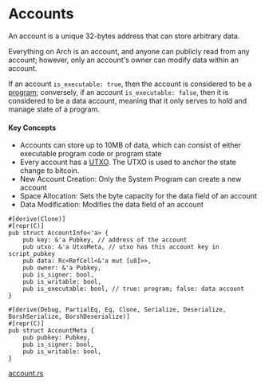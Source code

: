 # Accounts

An account is a unique 32-bytes address that can store arbitrary data. 

Everything on Arch is an account, and anyone can publicly read from any account; however, only an account's owner can modify data within an account.

If an account `is_executable: true`, then the account is considered to be a [program]; conversely, if an account `is_executable: false`, then it is considered to be a data account, meaning that it only serves to hold and manage state of a program.

#### Key Concepts
- Accounts can store up to 10MB of data, which can consist of either executable program code or program state
- Every account has a [UTXO]. The UTXO is used to anchor the state change to bitcoin.
- New Account Creation: Only the System Program can create a new account
- Space Allocation: Sets the byte capacity for the data field of an account
- Data Modification: Modifies the data field of an account

```rust,ignore
#[derive(Clone)]
#[repr(C)]
pub struct AccountInfo<'a> {
    pub key: &'a Pubkey, // address of the account
    pub utxo: &'a UtxoMeta, // utxo has this account key in script_pubkey
    pub data: Rc<RefCell<&'a mut [u8]>>, 
    pub owner: &'a Pubkey, 
    pub is_signer: bool,
    pub is_writable: bool,
    pub is_executable: bool, // true: program; false: data account
}

#[derive(Debug, PartialEq, Eq, Clone, Serialize, Deserialize, BorshSerialize, BorshDeserialize)]
#[repr(C)]
pub struct AccountMeta {
    pub pubkey: Pubkey,
    pub is_signer: bool,
    pub is_writable: bool,
}
```
[account.rs]

<!-- Internal -->
[UTXO]: ./utxo.md
[program]: ./program.md

<!-- External -->
[eBPF]: https://ebpf.io
[account.rs]: https://github.com/Arch-Network/arch-examples/blob/main/program/src/account.rs
